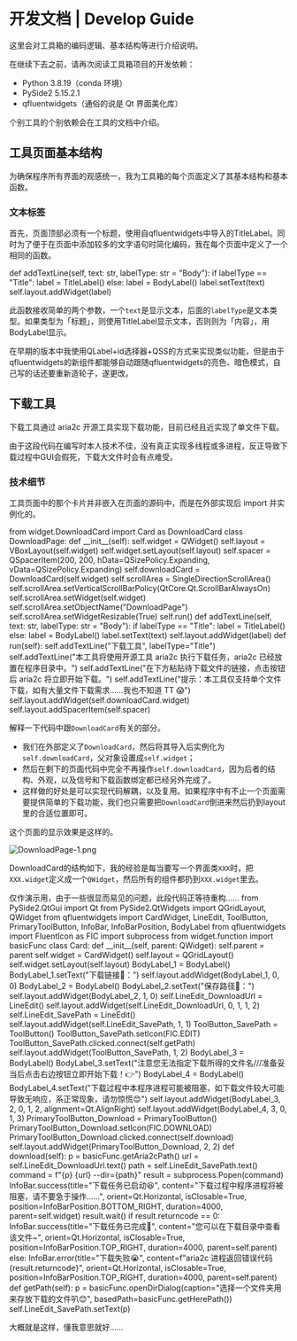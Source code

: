 # 开发文档 | Develop Guide

这里会对工具箱的编码逻辑、基本结构等进行介绍说明。

在继续下去之前，请再次阅读工具箱项目的开发依赖：

* Python 3.8.19（conda 环境）
* PySide2 5.15.2.1
* qfluentwidgets（通俗的说是 Qt 界面美化库）

个别工具的个别依赖会在工具的文档中介绍。

## 工具页面基本结构

为确保程序所有界面的观感统一，我为工具箱的每个页面定义了其基本结构和基本函数。

### 文本标签

首先，页面顶部必须有一个标题，使用自qfluentwidgets中导入的TitleLabel。同时为了便于在页面中添加较多的文字语句时简化编码，我在每个页面中定义了一个相同的函数。

<code-block lang="python">
    def addTextLine(self, text: str, labelType: str = "Body"):
        if labelType == "Title":
            label = TitleLabel()
        else:
            label = BodyLabel()
        label.setText(text)
        self.layout.addWidget(label)
</code-block>

此函数接收简单的两个参数，一个`text`是显示文本，后面的`labelType`是文本类型。如果类型为「标题」，则使用TitleLabel显示文本，否则则为「内容」，用BodyLabel显示。

在早期的版本中我使用QLabel+id选择器+QSS的方式来实现类似功能，但是由于qfluentwidgets的新组件都能够自动跟随qfluentwidgets的亮色、暗色模式，自己写的话还要重新造轮子，遂更改。

## 下载工具

下载工具通过 aria2c 开源工具实现下载功能，目前已经且近实现了单文件下载。

由于这段代码在编写时本人技术不佳，没有真正实现多线程或多进程，反正导致下载过程中GUI会假死，下载大文件时会有点难受。

### 技术细节

工具页面中的那个卡片并非嵌入在页面的源码中，而是在外部实现后 import 并实例化的。

<code-block lang="python">
    from widget.DownloadCard import Card as DownloadCard
    class DownloadPage:
        def __init__(self):
            self.widget = QWidget()
            self.layout = VBoxLayout(self.widget)
            self.widget.setLayout(self.layout)
            self.spacer = QSpacerItem(200, 200, hData=QSizePolicy.Expanding, vData=QSizePolicy.Expanding)
            self.downloadCard = DownloadCard(self.widget)
            self.scrollArea = SingleDirectionScrollArea()
            self.scrollArea.setVerticalScrollBarPolicy(QtCore.Qt.ScrollBarAlwaysOn)
            self.scrollArea.setWidget(self.widget)
            self.scrollArea.setObjectName("DownloadPage")
            self.scrollArea.setWidgetResizable(True)
            self.run()
        def addTextLine(self, text: str, labelType: str = "Body"):
            if labelType == "Title":
                label = TitleLabel()
            else:
                label = BodyLabel()
            label.setText(text)
            self.layout.addWidget(label)
        def run(self):
            self.addTextLine("下载工具", labelType="Title")
            self.addTextLine("本工具将使用开源工具 aria2c 执行下载任务，aria2c 已经放置在程序目录中。")
            self.addTextLine("在下方粘贴待下载文件的链接，点击按钮后 aria2c 将立即开始下载。")
            self.addTextLine("提示：本工具仅支持单个文件下载，如有大量文件下载需求……我也不知道 TT 😱")
            self.layout.addWidget(self.downloadCard.widget)
            self.layout.addSpacerItem(self.spacer)
</code-block>

解释一下代码中跟`DownloadCard`有关的部分。

* 我们在外部定义了`DownloadCard`，然后将其导入后实例化为`self.downloadCard`，父对象设置成`self.widget`；
* 然后在剩下的页面代码中完全不再操作`self.downloadCard`，因为后者的结构、外观，以及信号和下载函数绑定都已经另外完成了。
* 这样做的好处是可以实现代码解耦，以及复用。如果程序中有不止一个页面需要提供简单的下载功能，我们也只需要把`DownloadCard`倒进来然后扔到layout里的合适位置即可。

这个页面的显示效果是这样的。

![DownloadPage-1.png](DownloadPage-1.png)

DownloadCard的结构如下，我的经验是每当要写一个界面类`XXX`时，把`XXX.widget`定义成一个`QWidget`，然后所有的组件都扔到`XXX.widget`里去。

<warning>
仅作演示用，由于一些很显而易见的问题，此段代码正等待重构……
</warning>

<code-block lang="python">
from PySide2.QtGui import Qt
from PySide2.QtWidgets import QGridLayout, QWidget
from qfluentwidgets import CardWidget, LineEdit, ToolButton, PrimaryToolButton, InfoBar, InfoBarPosition, BodyLabel
from qfluentwidgets import FluentIcon as FIC
import subprocess
from widget.function import basicFunc
class Card:
    def __init__(self, parent: QWidget):
        self.parent = parent
        self.widget = CardWidget()
        self.layout = QGridLayout()
        self.widget.setLayout(self.layout)
        BodyLabel_1 = BodyLabel()
        BodyLabel_1.setText("下载链接🔗：")
        self.layout.addWidget(BodyLabel_1, 0, 0)
        BodyLabel_2 = BodyLabel()
        BodyLabel_2.setText("保存路径📂：")
        self.layout.addWidget(BodyLabel_2, 1, 0)
        self.LineEdit_DownloadUrl = LineEdit()
        self.layout.addWidget(self.LineEdit_DownloadUrl, 0, 1, 1, 2)
        self.LineEdit_SavePath = LineEdit()
        self.layout.addWidget(self.LineEdit_SavePath, 1, 1)
        ToolButton_SavePath = ToolButton()
        ToolButton_SavePath.setIcon(FIC.EDIT)
        ToolButton_SavePath.clicked.connect(self.getPath)
        self.layout.addWidget(ToolButton_SavePath, 1, 2)
        BodyLabel_3 = BodyLabel()
        BodyLabel_3.setText("注意您无法指定下载所得的文件名///准备妥当后点击右边按钮立即开始下载！👉")
        BodyLabel_4 = BodyLabel()
        BodyLabel_4.setText("下载过程中本程序进程可能被阻塞，如下载文件较大可能导致无响应，系正常现象，请勿惊慌😊")
        self.layout.addWidget(BodyLabel_3, 2, 0, 1, 2, alignment=Qt.AlignRight)
        self.layout.addWidget(BodyLabel_4, 3, 0, 1, 3)
        PrimaryToolButton_Download = PrimaryToolButton()
        PrimaryToolButton_Download.setIcon(FIC.DOWNLOAD)
        PrimaryToolButton_Download.clicked.connect(self.download)
        self.layout.addWidget(PrimaryToolButton_Download, 2, 2)
    def download(self):
        p = basicFunc.getAria2cPath()
        url = self.LineEdit_DownloadUrl.text()
        path = self.LineEdit_SavePath.text()
        command = f"{p} {url} --dir={path}"
        result = subprocess.Popen(command)
        InfoBar.success(title="下载任务已启动😆",
                        content="下载过程中程序进程将被阻塞，请不要急于操作……",
                        orient=Qt.Horizontal,
                        isClosable=True,
                        position=InfoBarPosition.BOTTOM_RIGHT,
                        duration=4000,
                        parent=self.widget)
        result.wait()
        if result.returncode == 0:
            InfoBar.success(title="下载任务已完成🥳",
                            content="您可以在下载目录中查看该文件~",
                            orient=Qt.Horizontal,
                            isClosable=True,
                            position=InfoBarPosition.TOP_RIGHT,
                            duration=4000,
                            parent=self.parent)
        else:
            InfoBar.error(title="下载失败😭",
                          content=f"aria2c 进程返回错误代码 {result.returncode}",
                          orient=Qt.Horizontal,
                          isClosable=True,
                          position=InfoBarPosition.TOP_RIGHT,
                          duration=4000,
                          parent=self.parent)
    def getPath(self):
        p = basicFunc.openDirDialog(caption="选择一个文件夹用来存放下载的文件叭😊", basedPath=basicFunc.getHerePath())
        self.LineEdit_SavePath.setText(p)
</code-block>

大概就是这样，懂我意思就好……

